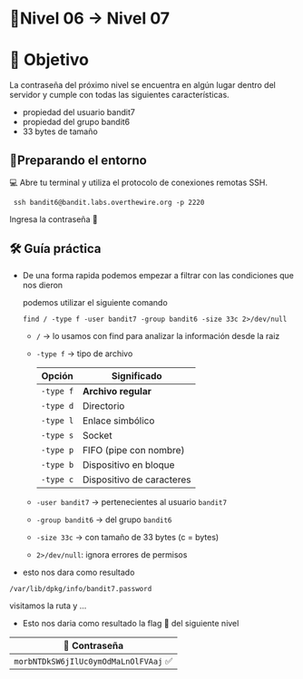 # 🧩Nivel 06 → Nivel 07

# 🎯 Objetivo

La contraseña del próximo nivel se encuentra en algún lugar dentro del servidor y cumple con todas las siguientes características.

- propiedad del usuario bandit7
- propiedad del grupo bandit6
- 33 bytes de tamaño

## 🧭Preparando el entorno

💻 Abre tu terminal y utiliza el protocolo de conexiones remotas SSH.

```
 ssh bandit6@bandit.labs.overthewire.org -p 2220
```

Ingresa la contraseña 🚩

## 🛠️ Guía práctica

- De una forma rapida podemos empezar a filtrar con las condiciones que nos dieron
    
    podemos utilizar el siguiente comando 
    
    ```visual-basic
    find / -type f -user bandit7 -group bandit6 -size 33c 2>/dev/null
    ```
    
    - `/` → lo usamos con find para analizar la información desde la raiz
    - `-type f` → tipo de archivo
        
       | Opción    | Significado               |
       | --------- | ------------------------- |
       | `-type f` | **Archivo regular**       |
       | `-type d` | Directorio                |
       | `-type l` | Enlace simbólico          |
       | `-type s` | Socket                    |
       | `-type p` | FIFO (pipe con nombre)    |
       | `-type b` | Dispositivo en bloque     |
       | `-type c` | Dispositivo de caracteres |
      
    - `-user bandit7` → pertenecientes al usuario `bandit7`
    - `-group bandit6` → del grupo `bandit6`
    - `-size 33c` → con tamaño de 33 bytes (c = bytes)
    - `2>/dev/null`: ignora errores de permisos
- esto nos dara como resultado

`/var/lib/dpkg/info/bandit7.password`

visitamos la ruta y …

- Esto nos daria como resultado la flag 🚩 del siguiente nivel
<div align="center">

| 🔐 Contraseña |
|:-------------:|
| `morbNTDkSW6jIlUc0ymOdMaLnOlFVAaj` ✅ |

</div>




